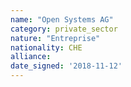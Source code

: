 ```yaml
---
name: "Open Systems AG"
category: private_sector
nature: "Entreprise"
nationality: CHE
alliance: 
date_signed: '2018-11-12'
---
```

    